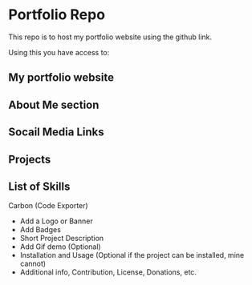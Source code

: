 


# Portfolio Repo
This repo is to host my portfolio website using the github link.

Using this you have access to:


## My portfolio website
## About Me section
## Socail Media Links
## Projects
## List of Skills
Carbon (Code Exporter)

- Add a Logo or Banner
- Add Badges
- Short Project Description
- Add Gif demo (Optional)
- Installation and Usage (Optional if the project can be installed, mine cannot)
- Additional info, Contribution, License, Donations, etc.

